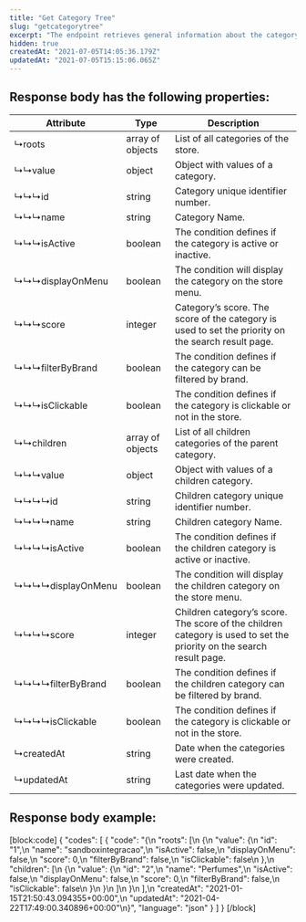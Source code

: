 ```yaml
---
title: "Get Category Tree"
slug: "getcategorytree"
excerpt: "The endpoint retrieves general information about the category tree from the store."
hidden: true
createdAt: "2021-07-05T14:05:36.179Z"
updatedAt: "2021-07-05T15:15:06.065Z"
---
```

## Response body has the following properties:

| Attribute         | Type             | Description                                                                                                          |
| ----------------- | ---------------- | -------------------------------------------------------------------------------------------------------------------- |
| ↳roots            | array of objects | List of all categories of the store.                                                                                 |
| ↳↳value           | object           | Object with values of a category.                                                                                    |
| ↳↳↳id             | string           | Category unique identifier number.                                                                                   |
| ↳↳↳name           | string           | Category Name.                                                                                                       |
| ↳↳↳isActive       | boolean          | The condition defines if the category is active or inactive.                                                         |
| ↳↳↳displayOnMenu  | boolean          | The condition will display the category on the store menu.                                                           |
| ↳↳↳score          | integer          | Category’s score. The score of the category is used to set the priority on the search result page.                   |
| ↳↳↳filterByBrand  | boolean          | The condition defines if the category can be filtered by brand.                                                      |
| ↳↳↳isClickable    | boolean          | The condition defines if the category is clickable or not in the store.                                              |
| ↳↳children        | array of objects | List of all children categories of the parent category.                                                              |
| ↳↳↳value          | object           | Object with values of a children category.                                                                           |
| ↳↳↳↳id            | string           | Children category unique identifier number.                                                                          |
| ↳↳↳↳name          | string           | Children category Name.                                                                                              |
| ↳↳↳↳isActive      | boolean          | The condition defines if the children category is active or inactive.                                                |
| ↳↳↳↳displayOnMenu | boolean          | The condition will display the children category on the store menu.                                                  |
| ↳↳↳↳score         | integer          | Children category’s score. The score of the children category is used to set the priority on the search result page. |
| ↳↳↳↳filterByBrand | boolean          | The condition defines if the children category can be filtered by brand.                                             |
| ↳↳↳↳isClickable   | boolean          | The condition defines if the category is clickable or not in the store.                                              |
| ↳createdAt        | string           | Date when the categories were created.                                                                               |
| ↳updatedAt        | string           | Last date when the categories were updated.                                                                          |

## Response body example:
[block:code]
{
  "codes": [
    {
      "code": "{\n    \"roots\": [\n        {\n            \"value\": {\n                \"id\": \"1\",\n                \"name\": \"sandboxintegracao\",\n                \"isActive\": false,\n                \"displayOnMenu\": false,\n                \"score\": 0,\n                \"filterByBrand\": false,\n                \"isClickable\": false\n            },\n            \"children\": [\n                {\n                    \"value\": {\n                        \"id\": \"2\",\n                        \"name\": \"Perfumes\",\n                        \"isActive\": false,\n                        \"displayOnMenu\": false,\n                        \"score\": 0,\n                        \"filterByBrand\": false,\n                        \"isClickable\": false\n                    }\n                }\n            ]\n        }\n    ],\n    \"createdAt\": \"2021-01-15T21:50:43.094355+00:00\",\n    \"updatedAt\": \"2021-04-22T17:49:00.340896+00:00\"\n}",
      "language": "json"
    }
  ]
}
[/block]